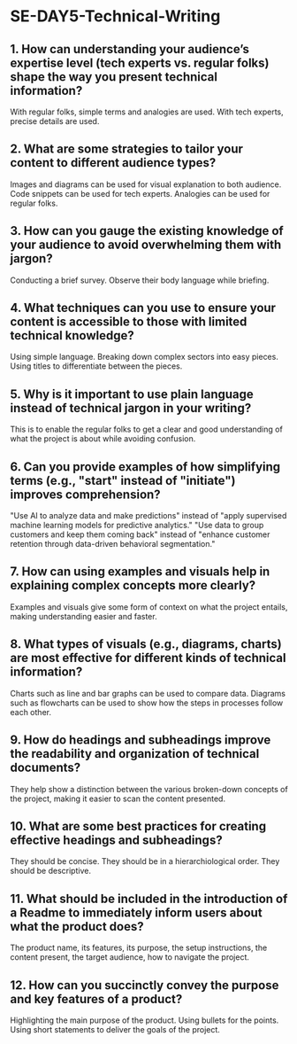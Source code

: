 # SE-DAY5-Technical-Writing
## 1. How can understanding your audience’s expertise level (tech experts vs. regular folks) shape the way you present technical information?
With regular folks, simple terms and analogies are used. With tech experts, precise details are used.
## 2. What are some strategies to tailor your content to different audience types?
 Images and diagrams can be used for visual explanation to both audience. Code snippets can be used for tech experts. Analogies can be used for regular folks.
## 3. How can you gauge the existing knowledge of your audience to avoid overwhelming them with jargon?
Conducting a brief survey. Observe their body language while briefing.
## 4. What techniques can you use to ensure your content is accessible to those with limited technical knowledge?
Using simple language. Breaking down complex sectors into easy pieces. Using titles to differentiate between the pieces.
## 5. Why is it important to use plain language instead of technical jargon in your writing?
This is to enable the regular folks to get a clear and good understanding of what the project is about while avoiding confusion.
## 6. Can you provide examples of how simplifying terms (e.g., "start" instead of "initiate") improves comprehension?
"Use AI to analyze data and make predictions" instead of "apply supervised machine learning models for predictive analytics."
"Use data to group customers and keep them coming back" instead of "enhance customer retention through data-driven behavioral segmentation."
## 7. How can using examples and visuals help in explaining complex concepts more clearly?
Examples and visuals give some form of context on what the project entails, making understanding easier and faster.
## 8. What types of visuals (e.g., diagrams, charts) are most effective for different kinds of technical information?
Charts such as line and bar graphs can be used to compare data. Diagrams such as flowcharts can be used to show how the steps in processes follow each other. 
## 9. How do headings and subheadings improve the readability and organization of technical documents?
They help show a distinction between the various broken-down concepts of the project, making it easier to scan the content presented.
## 10. What are some best practices for creating effective headings and subheadings?
They should be concise. They should be in a hierarchiological order. They should be descriptive.
## 11. What should be included in the introduction of a Readme to immediately inform users about what the product does?
The product name, its features, its purpose, the setup instructions, the content present, the target audience, how to navigate the project.
## 12. How can you succinctly convey the purpose and key features of a product?
Highlighting the main purpose of the product. Using bullets for the points. Using short statements to deliver the goals of the project.
